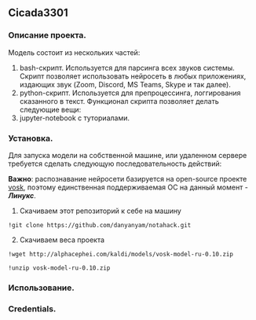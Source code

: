 ## Cicada3301

### Описание проекта.
Модель состоит из нескольких частей:
  1. bash-скрипт. Используется для парсинга всех звуков системы. Скрипт позволяет использовать нейросеть в любых приложениях, издающих звук (Zoom, Discord, MS Teams, Skype и так далее).
  2. python-скрипт. Используется для препроцессинга, логгирования сказанного в текст. Функционал скрипта позволяет делать следующие вещи:
  3. jupyter-notebook с туториалами.
  
### Установка.

Для запуска модели на собственной машине, или удаленном сервере требуется сделать следующую последовательность действий:

**Важно**: распознавание нейросети базируется на open-source проекте [vosk](https://github.com/alphacep/vosk-api), поэтому единственная поддерживаемая ОС на данный момент - ***Линукс***.

1. Скачиваем этот репозиторий к себе на  машину

`!git clone https://github.com/danyanyam/notahack.git`

2. Скачиваем веса проекта

`!wget http://alphacephei.com/kaldi/models/vosk-model-ru-0.10.zip`

`!unzip vosk-model-ru-0.10.zip`



### Использование.
### Credentials.
